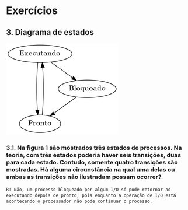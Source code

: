 # Exercícios
## 3. Diagrama de estados

![estados](./images/grafo-estados.png)

### 3.1. Na figura 1 são mostrados três estados de processos. Na teoria, com três estados poderia haver seis transições, duas para cada estado. Contudo, somente quatro transições são mostradas. Há alguma circunstância na qual uma delas ou ambas as transições não ilustradam possam ocorrer?

```
R: Não, um processo bloqueado por algum I/O só pode retornar ao executando depois de pronto, pois enquanto a operação de I/O está acontecendo o processador não pode continuar o processo.
```
